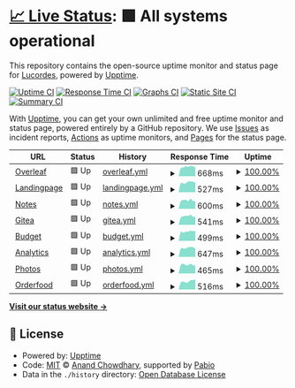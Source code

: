# [📈 Live Status](https://status.lucacordes.com): <!--live status--> **🟩 All systems operational**

This repository contains the open-source uptime monitor and status page for [Lucordes](https://status.lucacordes.com), powered by [Upptime](https://github.com/upptime/upptime).

[![Uptime CI](https://github.com/lucordes/lucordes.github.io/workflows/Uptime%20CI/badge.svg)](https://github.com/lucordes/lucordes.github.io/actions?query=workflow%3A%22Uptime+CI%22)
[![Response Time CI](https://github.com/lucordes/lucordes.github.io/workflows/Response%20Time%20CI/badge.svg)](https://github.com/lucordes/lucordes.github.io/actions?query=workflow%3A%22Response+Time+CI%22)
[![Graphs CI](https://github.com/lucordes/lucordes.github.io/workflows/Graphs%20CI/badge.svg)](https://github.com/lucordes/lucordes.github.io/actions?query=workflow%3A%22Graphs+CI%22)
[![Static Site CI](https://github.com/lucordes/lucordes.github.io/workflows/Static%20Site%20CI/badge.svg)](https://github.com/lucordes/lucordes.github.io/actions?query=workflow%3A%22Static+Site+CI%22)
[![Summary CI](https://github.com/lucordes/lucordes.github.io/workflows/Summary%20CI/badge.svg)](https://github.com/lucordes/lucordes.github.io/actions?query=workflow%3A%22Summary+CI%22)

With [Upptime](https://upptime.js.org), you can get your own unlimited and free uptime monitor and status page, powered entirely by a GitHub repository. We use [Issues](https://github.com/lucordes/lucordes.github.io/issues) as incident reports, [Actions](https://github.com/lucordes/lucordes.github.io/actions) as uptime monitors, and [Pages](https://status.lucacordes.com) for the status page.

<!--start: status pages-->
<!-- This summary is generated by Upptime (https://github.com/upptime/upptime) -->
<!-- Do not edit this manually, your changes will be overwritten -->
<!-- prettier-ignore -->
| URL | Status | History | Response Time | Uptime |
| --- | ------ | ------- | ------------- | ------ |
| <img alt="" src="https://icons.duckduckgo.com/ip3/overleaf.lucacordes.com.ico" height="13"> [Overleaf](https://overleaf.lucacordes.com) | 🟩 Up | [overleaf.yml](https://github.com/lucordes/status/commits/HEAD/history/overleaf.yml) | <details><summary><img alt="Response time graph" src="./graphs/overleaf/response-time-week.png" height="20"> 668ms</summary><br><a href="https://lucordes.github.io/status/history/overleaf"><img alt="Response time 690" src="https://img.shields.io/endpoint?url=https%3A%2F%2Fraw.githubusercontent.com%2Flucordes%2Fstatus%2FHEAD%2Fapi%2Foverleaf%2Fresponse-time.json"></a><br><a href="https://lucordes.github.io/status/history/overleaf"><img alt="24-hour response time 636" src="https://img.shields.io/endpoint?url=https%3A%2F%2Fraw.githubusercontent.com%2Flucordes%2Fstatus%2FHEAD%2Fapi%2Foverleaf%2Fresponse-time-day.json"></a><br><a href="https://lucordes.github.io/status/history/overleaf"><img alt="7-day response time 668" src="https://img.shields.io/endpoint?url=https%3A%2F%2Fraw.githubusercontent.com%2Flucordes%2Fstatus%2FHEAD%2Fapi%2Foverleaf%2Fresponse-time-week.json"></a><br><a href="https://lucordes.github.io/status/history/overleaf"><img alt="30-day response time 709" src="https://img.shields.io/endpoint?url=https%3A%2F%2Fraw.githubusercontent.com%2Flucordes%2Fstatus%2FHEAD%2Fapi%2Foverleaf%2Fresponse-time-month.json"></a><br><a href="https://lucordes.github.io/status/history/overleaf"><img alt="1-year response time 690" src="https://img.shields.io/endpoint?url=https%3A%2F%2Fraw.githubusercontent.com%2Flucordes%2Fstatus%2FHEAD%2Fapi%2Foverleaf%2Fresponse-time-year.json"></a></details> | <details><summary><a href="https://lucordes.github.io/status/history/overleaf">100.00%</a></summary><a href="https://lucordes.github.io/status/history/overleaf"><img alt="All-time uptime 99.48%" src="https://img.shields.io/endpoint?url=https%3A%2F%2Fraw.githubusercontent.com%2Flucordes%2Fstatus%2FHEAD%2Fapi%2Foverleaf%2Fuptime.json"></a><br><a href="https://lucordes.github.io/status/history/overleaf"><img alt="24-hour uptime 100.00%" src="https://img.shields.io/endpoint?url=https%3A%2F%2Fraw.githubusercontent.com%2Flucordes%2Fstatus%2FHEAD%2Fapi%2Foverleaf%2Fuptime-day.json"></a><br><a href="https://lucordes.github.io/status/history/overleaf"><img alt="7-day uptime 100.00%" src="https://img.shields.io/endpoint?url=https%3A%2F%2Fraw.githubusercontent.com%2Flucordes%2Fstatus%2FHEAD%2Fapi%2Foverleaf%2Fuptime-week.json"></a><br><a href="https://lucordes.github.io/status/history/overleaf"><img alt="30-day uptime 97.79%" src="https://img.shields.io/endpoint?url=https%3A%2F%2Fraw.githubusercontent.com%2Flucordes%2Fstatus%2FHEAD%2Fapi%2Foverleaf%2Fuptime-month.json"></a><br><a href="https://lucordes.github.io/status/history/overleaf"><img alt="1-year uptime 99.48%" src="https://img.shields.io/endpoint?url=https%3A%2F%2Fraw.githubusercontent.com%2Flucordes%2Fstatus%2FHEAD%2Fapi%2Foverleaf%2Fuptime-year.json"></a></details>
| <img alt="" src="https://icons.duckduckgo.com/ip3/www.lucacordes.com.ico" height="13"> [Landingpage](https://www.lucacordes.com) | 🟩 Up | [landingpage.yml](https://github.com/lucordes/status/commits/HEAD/history/landingpage.yml) | <details><summary><img alt="Response time graph" src="./graphs/landingpage/response-time-week.png" height="20"> 527ms</summary><br><a href="https://lucordes.github.io/status/history/landingpage"><img alt="Response time 628" src="https://img.shields.io/endpoint?url=https%3A%2F%2Fraw.githubusercontent.com%2Flucordes%2Fstatus%2FHEAD%2Fapi%2Flandingpage%2Fresponse-time.json"></a><br><a href="https://lucordes.github.io/status/history/landingpage"><img alt="24-hour response time 521" src="https://img.shields.io/endpoint?url=https%3A%2F%2Fraw.githubusercontent.com%2Flucordes%2Fstatus%2FHEAD%2Fapi%2Flandingpage%2Fresponse-time-day.json"></a><br><a href="https://lucordes.github.io/status/history/landingpage"><img alt="7-day response time 527" src="https://img.shields.io/endpoint?url=https%3A%2F%2Fraw.githubusercontent.com%2Flucordes%2Fstatus%2FHEAD%2Fapi%2Flandingpage%2Fresponse-time-week.json"></a><br><a href="https://lucordes.github.io/status/history/landingpage"><img alt="30-day response time 583" src="https://img.shields.io/endpoint?url=https%3A%2F%2Fraw.githubusercontent.com%2Flucordes%2Fstatus%2FHEAD%2Fapi%2Flandingpage%2Fresponse-time-month.json"></a><br><a href="https://lucordes.github.io/status/history/landingpage"><img alt="1-year response time 628" src="https://img.shields.io/endpoint?url=https%3A%2F%2Fraw.githubusercontent.com%2Flucordes%2Fstatus%2FHEAD%2Fapi%2Flandingpage%2Fresponse-time-year.json"></a></details> | <details><summary><a href="https://lucordes.github.io/status/history/landingpage">100.00%</a></summary><a href="https://lucordes.github.io/status/history/landingpage"><img alt="All-time uptime 99.48%" src="https://img.shields.io/endpoint?url=https%3A%2F%2Fraw.githubusercontent.com%2Flucordes%2Fstatus%2FHEAD%2Fapi%2Flandingpage%2Fuptime.json"></a><br><a href="https://lucordes.github.io/status/history/landingpage"><img alt="24-hour uptime 100.00%" src="https://img.shields.io/endpoint?url=https%3A%2F%2Fraw.githubusercontent.com%2Flucordes%2Fstatus%2FHEAD%2Fapi%2Flandingpage%2Fuptime-day.json"></a><br><a href="https://lucordes.github.io/status/history/landingpage"><img alt="7-day uptime 100.00%" src="https://img.shields.io/endpoint?url=https%3A%2F%2Fraw.githubusercontent.com%2Flucordes%2Fstatus%2FHEAD%2Fapi%2Flandingpage%2Fuptime-week.json"></a><br><a href="https://lucordes.github.io/status/history/landingpage"><img alt="30-day uptime 97.79%" src="https://img.shields.io/endpoint?url=https%3A%2F%2Fraw.githubusercontent.com%2Flucordes%2Fstatus%2FHEAD%2Fapi%2Flandingpage%2Fuptime-month.json"></a><br><a href="https://lucordes.github.io/status/history/landingpage"><img alt="1-year uptime 99.48%" src="https://img.shields.io/endpoint?url=https%3A%2F%2Fraw.githubusercontent.com%2Flucordes%2Fstatus%2FHEAD%2Fapi%2Flandingpage%2Fuptime-year.json"></a></details>
| <img alt="" src="https://icons.duckduckgo.com/ip3/notes.lucacordes.com.ico" height="13"> [Notes](https://notes.lucacordes.com) | 🟩 Up | [notes.yml](https://github.com/lucordes/status/commits/HEAD/history/notes.yml) | <details><summary><img alt="Response time graph" src="./graphs/notes/response-time-week.png" height="20"> 600ms</summary><br><a href="https://lucordes.github.io/status/history/notes"><img alt="Response time 653" src="https://img.shields.io/endpoint?url=https%3A%2F%2Fraw.githubusercontent.com%2Flucordes%2Fstatus%2FHEAD%2Fapi%2Fnotes%2Fresponse-time.json"></a><br><a href="https://lucordes.github.io/status/history/notes"><img alt="24-hour response time 558" src="https://img.shields.io/endpoint?url=https%3A%2F%2Fraw.githubusercontent.com%2Flucordes%2Fstatus%2FHEAD%2Fapi%2Fnotes%2Fresponse-time-day.json"></a><br><a href="https://lucordes.github.io/status/history/notes"><img alt="7-day response time 600" src="https://img.shields.io/endpoint?url=https%3A%2F%2Fraw.githubusercontent.com%2Flucordes%2Fstatus%2FHEAD%2Fapi%2Fnotes%2Fresponse-time-week.json"></a><br><a href="https://lucordes.github.io/status/history/notes"><img alt="30-day response time 655" src="https://img.shields.io/endpoint?url=https%3A%2F%2Fraw.githubusercontent.com%2Flucordes%2Fstatus%2FHEAD%2Fapi%2Fnotes%2Fresponse-time-month.json"></a><br><a href="https://lucordes.github.io/status/history/notes"><img alt="1-year response time 653" src="https://img.shields.io/endpoint?url=https%3A%2F%2Fraw.githubusercontent.com%2Flucordes%2Fstatus%2FHEAD%2Fapi%2Fnotes%2Fresponse-time-year.json"></a></details> | <details><summary><a href="https://lucordes.github.io/status/history/notes">100.00%</a></summary><a href="https://lucordes.github.io/status/history/notes"><img alt="All-time uptime 99.47%" src="https://img.shields.io/endpoint?url=https%3A%2F%2Fraw.githubusercontent.com%2Flucordes%2Fstatus%2FHEAD%2Fapi%2Fnotes%2Fuptime.json"></a><br><a href="https://lucordes.github.io/status/history/notes"><img alt="24-hour uptime 100.00%" src="https://img.shields.io/endpoint?url=https%3A%2F%2Fraw.githubusercontent.com%2Flucordes%2Fstatus%2FHEAD%2Fapi%2Fnotes%2Fuptime-day.json"></a><br><a href="https://lucordes.github.io/status/history/notes"><img alt="7-day uptime 100.00%" src="https://img.shields.io/endpoint?url=https%3A%2F%2Fraw.githubusercontent.com%2Flucordes%2Fstatus%2FHEAD%2Fapi%2Fnotes%2Fuptime-week.json"></a><br><a href="https://lucordes.github.io/status/history/notes"><img alt="30-day uptime 97.77%" src="https://img.shields.io/endpoint?url=https%3A%2F%2Fraw.githubusercontent.com%2Flucordes%2Fstatus%2FHEAD%2Fapi%2Fnotes%2Fuptime-month.json"></a><br><a href="https://lucordes.github.io/status/history/notes"><img alt="1-year uptime 99.47%" src="https://img.shields.io/endpoint?url=https%3A%2F%2Fraw.githubusercontent.com%2Flucordes%2Fstatus%2FHEAD%2Fapi%2Fnotes%2Fuptime-year.json"></a></details>
| <img alt="" src="https://icons.duckduckgo.com/ip3/git.lucacordes.com.ico" height="13"> [Gitea](https://git.lucacordes.com) | 🟩 Up | [gitea.yml](https://github.com/lucordes/status/commits/HEAD/history/gitea.yml) | <details><summary><img alt="Response time graph" src="./graphs/gitea/response-time-week.png" height="20"> 541ms</summary><br><a href="https://lucordes.github.io/status/history/gitea"><img alt="Response time 643" src="https://img.shields.io/endpoint?url=https%3A%2F%2Fraw.githubusercontent.com%2Flucordes%2Fstatus%2FHEAD%2Fapi%2Fgitea%2Fresponse-time.json"></a><br><a href="https://lucordes.github.io/status/history/gitea"><img alt="24-hour response time 512" src="https://img.shields.io/endpoint?url=https%3A%2F%2Fraw.githubusercontent.com%2Flucordes%2Fstatus%2FHEAD%2Fapi%2Fgitea%2Fresponse-time-day.json"></a><br><a href="https://lucordes.github.io/status/history/gitea"><img alt="7-day response time 541" src="https://img.shields.io/endpoint?url=https%3A%2F%2Fraw.githubusercontent.com%2Flucordes%2Fstatus%2FHEAD%2Fapi%2Fgitea%2Fresponse-time-week.json"></a><br><a href="https://lucordes.github.io/status/history/gitea"><img alt="30-day response time 671" src="https://img.shields.io/endpoint?url=https%3A%2F%2Fraw.githubusercontent.com%2Flucordes%2Fstatus%2FHEAD%2Fapi%2Fgitea%2Fresponse-time-month.json"></a><br><a href="https://lucordes.github.io/status/history/gitea"><img alt="1-year response time 643" src="https://img.shields.io/endpoint?url=https%3A%2F%2Fraw.githubusercontent.com%2Flucordes%2Fstatus%2FHEAD%2Fapi%2Fgitea%2Fresponse-time-year.json"></a></details> | <details><summary><a href="https://lucordes.github.io/status/history/gitea">100.00%</a></summary><a href="https://lucordes.github.io/status/history/gitea"><img alt="All-time uptime 99.46%" src="https://img.shields.io/endpoint?url=https%3A%2F%2Fraw.githubusercontent.com%2Flucordes%2Fstatus%2FHEAD%2Fapi%2Fgitea%2Fuptime.json"></a><br><a href="https://lucordes.github.io/status/history/gitea"><img alt="24-hour uptime 100.00%" src="https://img.shields.io/endpoint?url=https%3A%2F%2Fraw.githubusercontent.com%2Flucordes%2Fstatus%2FHEAD%2Fapi%2Fgitea%2Fuptime-day.json"></a><br><a href="https://lucordes.github.io/status/history/gitea"><img alt="7-day uptime 100.00%" src="https://img.shields.io/endpoint?url=https%3A%2F%2Fraw.githubusercontent.com%2Flucordes%2Fstatus%2FHEAD%2Fapi%2Fgitea%2Fuptime-week.json"></a><br><a href="https://lucordes.github.io/status/history/gitea"><img alt="30-day uptime 97.72%" src="https://img.shields.io/endpoint?url=https%3A%2F%2Fraw.githubusercontent.com%2Flucordes%2Fstatus%2FHEAD%2Fapi%2Fgitea%2Fuptime-month.json"></a><br><a href="https://lucordes.github.io/status/history/gitea"><img alt="1-year uptime 99.46%" src="https://img.shields.io/endpoint?url=https%3A%2F%2Fraw.githubusercontent.com%2Flucordes%2Fstatus%2FHEAD%2Fapi%2Fgitea%2Fuptime-year.json"></a></details>
| <img alt="" src="https://icons.duckduckgo.com/ip3/budget.lucacordes.com.ico" height="13"> [Budget](https://budget.lucacordes.com) | 🟩 Up | [budget.yml](https://github.com/lucordes/status/commits/HEAD/history/budget.yml) | <details><summary><img alt="Response time graph" src="./graphs/budget/response-time-week.png" height="20"> 499ms</summary><br><a href="https://lucordes.github.io/status/history/budget"><img alt="Response time 505" src="https://img.shields.io/endpoint?url=https%3A%2F%2Fraw.githubusercontent.com%2Flucordes%2Fstatus%2FHEAD%2Fapi%2Fbudget%2Fresponse-time.json"></a><br><a href="https://lucordes.github.io/status/history/budget"><img alt="24-hour response time 523" src="https://img.shields.io/endpoint?url=https%3A%2F%2Fraw.githubusercontent.com%2Flucordes%2Fstatus%2FHEAD%2Fapi%2Fbudget%2Fresponse-time-day.json"></a><br><a href="https://lucordes.github.io/status/history/budget"><img alt="7-day response time 499" src="https://img.shields.io/endpoint?url=https%3A%2F%2Fraw.githubusercontent.com%2Flucordes%2Fstatus%2FHEAD%2Fapi%2Fbudget%2Fresponse-time-week.json"></a><br><a href="https://lucordes.github.io/status/history/budget"><img alt="30-day response time 535" src="https://img.shields.io/endpoint?url=https%3A%2F%2Fraw.githubusercontent.com%2Flucordes%2Fstatus%2FHEAD%2Fapi%2Fbudget%2Fresponse-time-month.json"></a><br><a href="https://lucordes.github.io/status/history/budget"><img alt="1-year response time 505" src="https://img.shields.io/endpoint?url=https%3A%2F%2Fraw.githubusercontent.com%2Flucordes%2Fstatus%2FHEAD%2Fapi%2Fbudget%2Fresponse-time-year.json"></a></details> | <details><summary><a href="https://lucordes.github.io/status/history/budget">100.00%</a></summary><a href="https://lucordes.github.io/status/history/budget"><img alt="All-time uptime 99.49%" src="https://img.shields.io/endpoint?url=https%3A%2F%2Fraw.githubusercontent.com%2Flucordes%2Fstatus%2FHEAD%2Fapi%2Fbudget%2Fuptime.json"></a><br><a href="https://lucordes.github.io/status/history/budget"><img alt="24-hour uptime 100.00%" src="https://img.shields.io/endpoint?url=https%3A%2F%2Fraw.githubusercontent.com%2Flucordes%2Fstatus%2FHEAD%2Fapi%2Fbudget%2Fuptime-day.json"></a><br><a href="https://lucordes.github.io/status/history/budget"><img alt="7-day uptime 100.00%" src="https://img.shields.io/endpoint?url=https%3A%2F%2Fraw.githubusercontent.com%2Flucordes%2Fstatus%2FHEAD%2Fapi%2Fbudget%2Fuptime-week.json"></a><br><a href="https://lucordes.github.io/status/history/budget"><img alt="30-day uptime 97.82%" src="https://img.shields.io/endpoint?url=https%3A%2F%2Fraw.githubusercontent.com%2Flucordes%2Fstatus%2FHEAD%2Fapi%2Fbudget%2Fuptime-month.json"></a><br><a href="https://lucordes.github.io/status/history/budget"><img alt="1-year uptime 99.49%" src="https://img.shields.io/endpoint?url=https%3A%2F%2Fraw.githubusercontent.com%2Flucordes%2Fstatus%2FHEAD%2Fapi%2Fbudget%2Fuptime-year.json"></a></details>
| <img alt="" src="https://icons.duckduckgo.com/ip3/analytics.lucacordes.com.ico" height="13"> [Analytics](https://analytics.lucacordes.com) | 🟩 Up | [analytics.yml](https://github.com/lucordes/status/commits/HEAD/history/analytics.yml) | <details><summary><img alt="Response time graph" src="./graphs/analytics/response-time-week.png" height="20"> 647ms</summary><br><a href="https://lucordes.github.io/status/history/analytics"><img alt="Response time 773" src="https://img.shields.io/endpoint?url=https%3A%2F%2Fraw.githubusercontent.com%2Flucordes%2Fstatus%2FHEAD%2Fapi%2Fanalytics%2Fresponse-time.json"></a><br><a href="https://lucordes.github.io/status/history/analytics"><img alt="24-hour response time 615" src="https://img.shields.io/endpoint?url=https%3A%2F%2Fraw.githubusercontent.com%2Flucordes%2Fstatus%2FHEAD%2Fapi%2Fanalytics%2Fresponse-time-day.json"></a><br><a href="https://lucordes.github.io/status/history/analytics"><img alt="7-day response time 647" src="https://img.shields.io/endpoint?url=https%3A%2F%2Fraw.githubusercontent.com%2Flucordes%2Fstatus%2FHEAD%2Fapi%2Fanalytics%2Fresponse-time-week.json"></a><br><a href="https://lucordes.github.io/status/history/analytics"><img alt="30-day response time 1185" src="https://img.shields.io/endpoint?url=https%3A%2F%2Fraw.githubusercontent.com%2Flucordes%2Fstatus%2FHEAD%2Fapi%2Fanalytics%2Fresponse-time-month.json"></a><br><a href="https://lucordes.github.io/status/history/analytics"><img alt="1-year response time 773" src="https://img.shields.io/endpoint?url=https%3A%2F%2Fraw.githubusercontent.com%2Flucordes%2Fstatus%2FHEAD%2Fapi%2Fanalytics%2Fresponse-time-year.json"></a></details> | <details><summary><a href="https://lucordes.github.io/status/history/analytics">100.00%</a></summary><a href="https://lucordes.github.io/status/history/analytics"><img alt="All-time uptime 99.49%" src="https://img.shields.io/endpoint?url=https%3A%2F%2Fraw.githubusercontent.com%2Flucordes%2Fstatus%2FHEAD%2Fapi%2Fanalytics%2Fuptime.json"></a><br><a href="https://lucordes.github.io/status/history/analytics"><img alt="24-hour uptime 100.00%" src="https://img.shields.io/endpoint?url=https%3A%2F%2Fraw.githubusercontent.com%2Flucordes%2Fstatus%2FHEAD%2Fapi%2Fanalytics%2Fuptime-day.json"></a><br><a href="https://lucordes.github.io/status/history/analytics"><img alt="7-day uptime 100.00%" src="https://img.shields.io/endpoint?url=https%3A%2F%2Fraw.githubusercontent.com%2Flucordes%2Fstatus%2FHEAD%2Fapi%2Fanalytics%2Fuptime-week.json"></a><br><a href="https://lucordes.github.io/status/history/analytics"><img alt="30-day uptime 97.83%" src="https://img.shields.io/endpoint?url=https%3A%2F%2Fraw.githubusercontent.com%2Flucordes%2Fstatus%2FHEAD%2Fapi%2Fanalytics%2Fuptime-month.json"></a><br><a href="https://lucordes.github.io/status/history/analytics"><img alt="1-year uptime 99.49%" src="https://img.shields.io/endpoint?url=https%3A%2F%2Fraw.githubusercontent.com%2Flucordes%2Fstatus%2FHEAD%2Fapi%2Fanalytics%2Fuptime-year.json"></a></details>
| <img alt="" src="https://icons.duckduckgo.com/ip3/photos.lucacordes.com.ico" height="13"> [Photos](https://photos.lucacordes.com) | 🟩 Up | [photos.yml](https://github.com/lucordes/status/commits/HEAD/history/photos.yml) | <details><summary><img alt="Response time graph" src="./graphs/photos/response-time-week.png" height="20"> 465ms</summary><br><a href="https://lucordes.github.io/status/history/photos"><img alt="Response time 494" src="https://img.shields.io/endpoint?url=https%3A%2F%2Fraw.githubusercontent.com%2Flucordes%2Fstatus%2FHEAD%2Fapi%2Fphotos%2Fresponse-time.json"></a><br><a href="https://lucordes.github.io/status/history/photos"><img alt="24-hour response time 434" src="https://img.shields.io/endpoint?url=https%3A%2F%2Fraw.githubusercontent.com%2Flucordes%2Fstatus%2FHEAD%2Fapi%2Fphotos%2Fresponse-time-day.json"></a><br><a href="https://lucordes.github.io/status/history/photos"><img alt="7-day response time 465" src="https://img.shields.io/endpoint?url=https%3A%2F%2Fraw.githubusercontent.com%2Flucordes%2Fstatus%2FHEAD%2Fapi%2Fphotos%2Fresponse-time-week.json"></a><br><a href="https://lucordes.github.io/status/history/photos"><img alt="30-day response time 497" src="https://img.shields.io/endpoint?url=https%3A%2F%2Fraw.githubusercontent.com%2Flucordes%2Fstatus%2FHEAD%2Fapi%2Fphotos%2Fresponse-time-month.json"></a><br><a href="https://lucordes.github.io/status/history/photos"><img alt="1-year response time 494" src="https://img.shields.io/endpoint?url=https%3A%2F%2Fraw.githubusercontent.com%2Flucordes%2Fstatus%2FHEAD%2Fapi%2Fphotos%2Fresponse-time-year.json"></a></details> | <details><summary><a href="https://lucordes.github.io/status/history/photos">100.00%</a></summary><a href="https://lucordes.github.io/status/history/photos"><img alt="All-time uptime 99.49%" src="https://img.shields.io/endpoint?url=https%3A%2F%2Fraw.githubusercontent.com%2Flucordes%2Fstatus%2FHEAD%2Fapi%2Fphotos%2Fuptime.json"></a><br><a href="https://lucordes.github.io/status/history/photos"><img alt="24-hour uptime 100.00%" src="https://img.shields.io/endpoint?url=https%3A%2F%2Fraw.githubusercontent.com%2Flucordes%2Fstatus%2FHEAD%2Fapi%2Fphotos%2Fuptime-day.json"></a><br><a href="https://lucordes.github.io/status/history/photos"><img alt="7-day uptime 100.00%" src="https://img.shields.io/endpoint?url=https%3A%2F%2Fraw.githubusercontent.com%2Flucordes%2Fstatus%2FHEAD%2Fapi%2Fphotos%2Fuptime-week.json"></a><br><a href="https://lucordes.github.io/status/history/photos"><img alt="30-day uptime 97.83%" src="https://img.shields.io/endpoint?url=https%3A%2F%2Fraw.githubusercontent.com%2Flucordes%2Fstatus%2FHEAD%2Fapi%2Fphotos%2Fuptime-month.json"></a><br><a href="https://lucordes.github.io/status/history/photos"><img alt="1-year uptime 99.49%" src="https://img.shields.io/endpoint?url=https%3A%2F%2Fraw.githubusercontent.com%2Flucordes%2Fstatus%2FHEAD%2Fapi%2Fphotos%2Fuptime-year.json"></a></details>
| <img alt="" src="https://icons.duckduckgo.com/ip3/orderfood.lucacordes.com.ico" height="13"> [Orderfood](https://orderfood.lucacordes.com) | 🟩 Up | [orderfood.yml](https://github.com/lucordes/status/commits/HEAD/history/orderfood.yml) | <details><summary><img alt="Response time graph" src="./graphs/orderfood/response-time-week.png" height="20"> 516ms</summary><br><a href="https://lucordes.github.io/status/history/orderfood"><img alt="Response time 492" src="https://img.shields.io/endpoint?url=https%3A%2F%2Fraw.githubusercontent.com%2Flucordes%2Fstatus%2FHEAD%2Fapi%2Forderfood%2Fresponse-time.json"></a><br><a href="https://lucordes.github.io/status/history/orderfood"><img alt="24-hour response time 629" src="https://img.shields.io/endpoint?url=https%3A%2F%2Fraw.githubusercontent.com%2Flucordes%2Fstatus%2FHEAD%2Fapi%2Forderfood%2Fresponse-time-day.json"></a><br><a href="https://lucordes.github.io/status/history/orderfood"><img alt="7-day response time 516" src="https://img.shields.io/endpoint?url=https%3A%2F%2Fraw.githubusercontent.com%2Flucordes%2Fstatus%2FHEAD%2Fapi%2Forderfood%2Fresponse-time-week.json"></a><br><a href="https://lucordes.github.io/status/history/orderfood"><img alt="30-day response time 502" src="https://img.shields.io/endpoint?url=https%3A%2F%2Fraw.githubusercontent.com%2Flucordes%2Fstatus%2FHEAD%2Fapi%2Forderfood%2Fresponse-time-month.json"></a><br><a href="https://lucordes.github.io/status/history/orderfood"><img alt="1-year response time 492" src="https://img.shields.io/endpoint?url=https%3A%2F%2Fraw.githubusercontent.com%2Flucordes%2Fstatus%2FHEAD%2Fapi%2Forderfood%2Fresponse-time-year.json"></a></details> | <details><summary><a href="https://lucordes.github.io/status/history/orderfood">100.00%</a></summary><a href="https://lucordes.github.io/status/history/orderfood"><img alt="All-time uptime 99.49%" src="https://img.shields.io/endpoint?url=https%3A%2F%2Fraw.githubusercontent.com%2Flucordes%2Fstatus%2FHEAD%2Fapi%2Forderfood%2Fuptime.json"></a><br><a href="https://lucordes.github.io/status/history/orderfood"><img alt="24-hour uptime 100.00%" src="https://img.shields.io/endpoint?url=https%3A%2F%2Fraw.githubusercontent.com%2Flucordes%2Fstatus%2FHEAD%2Fapi%2Forderfood%2Fuptime-day.json"></a><br><a href="https://lucordes.github.io/status/history/orderfood"><img alt="7-day uptime 100.00%" src="https://img.shields.io/endpoint?url=https%3A%2F%2Fraw.githubusercontent.com%2Flucordes%2Fstatus%2FHEAD%2Fapi%2Forderfood%2Fuptime-week.json"></a><br><a href="https://lucordes.github.io/status/history/orderfood"><img alt="30-day uptime 97.84%" src="https://img.shields.io/endpoint?url=https%3A%2F%2Fraw.githubusercontent.com%2Flucordes%2Fstatus%2FHEAD%2Fapi%2Forderfood%2Fuptime-month.json"></a><br><a href="https://lucordes.github.io/status/history/orderfood"><img alt="1-year uptime 99.49%" src="https://img.shields.io/endpoint?url=https%3A%2F%2Fraw.githubusercontent.com%2Flucordes%2Fstatus%2FHEAD%2Fapi%2Forderfood%2Fuptime-year.json"></a></details>

<!--end: status pages-->

[**Visit our status website →**](https://status.lucacordes.com)

## 📄 License

- Powered by: [Upptime](https://github.com/upptime/upptime)
- Code: [MIT](./LICENSE) © [Anand Chowdhary](https://anandchowdhary.com), supported by [Pabio](https://pabio.com)
- Data in the `./history` directory: [Open Database License](https://opendatacommons.org/licenses/odbl/1-0/)
